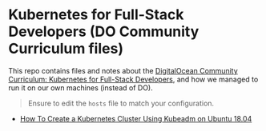 # Kubernetes for Full-Stack Developers (DO Community Curriculum files)

This repo contains files and notes about the [DigitalOcean Community Curriculum: Kubernetes for Full-Stack Developers][1], and how we managed to run it on our own machines (instead of DO).

> Ensure to edit the `hosts` file to match your configuration.

- [How To Create a Kubernetes Cluster Using Kubeadm on Ubuntu 18.04](./create-cluster/README.md)

  [1]: https://www.digitalocean.com/community/curriculums/kubernetes-for-full-stack-developers
